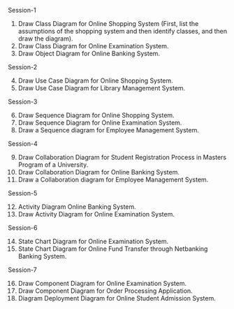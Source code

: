 Session-1 

1. Draw Class Diagram for Online Shopping System (First, list the assumptions of the 
shopping system and then identify classes, and then draw the diagram). 
2. Draw Class Diagram for Online Examination System. 
3. Draw Object Diagram for Online Banking System. 

Session-2 

4. Draw Use Case Diagram for Online Shopping System. 
5. Draw Use Case Diagram for Library Management System. 

Session-3 

6. Draw Sequence Diagram for Online Shopping System. 
7. Draw Sequence Diagram for Online Examination System. 
8. Draw a Sequence diagram for Employee Management System. 

Session-4 

9. Draw Collaboration Diagram for Student Registration Process in Masters Program of 
a University. 
10. Draw Collaboration Diagram for Online Banking System. 
11. Draw a Collaboration diagram for Employee Management System. 

Session-5 

12. Activity Diagram Online Banking System. 
13. Draw Activity Diagram for Online Examination System. 

Session-6 

14. State Chart Diagram for Online Examination System. 
15. State Chart Diagram for Online Fund Transfer through Netbanking Banking System. 

Session-7 

16. Draw Component Diagram for Online Examination System. 
17. Draw Component Diagram for Order Processing Application. 
18. Diagram Deployment Diagram for Online Student Admission System.